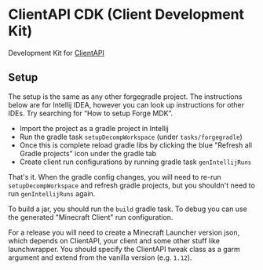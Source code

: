 # ClientAPI CDK (Client Development Kit)
Development Kit for [ClientAPI](https://github.com/ZeroMemes/ClientAPI)

## Setup

The setup is the same as any other forgegradle project. The instructions below are for Intellij IDEA, however you can look up instructions for other IDEs. Try searching for “How to setup Forge MDK”.

- Import the project as a gradle project in Intellij
- Run the gradle task `setupDecompWorkspace` (under `tasks/forgegradle`)
- Once this is complete reload gradle libs by clicking the blue "Refresh all Gradle projects" icon under the gradle tab
- Create client run configurations by running gradle task `genIntellijRuns`

That's it. When the gradle config changes, you will need to re-run `setupDecompWorkspace` and refresh gradle projects, but you shouldn't need to run `genIntellijRuns` again.

To build a jar, you should run the `build` gradle task. To debug you can use the generated "Minecraft Client" run configuration.

For a release you will need to create a Minecraft Launcher version json, which depends on ClientAPI, your client and some other stuff like launchwrapper. You should specify the ClientAPI tweak class as a garm argument and extend from the vanilla version (e.g. `1.12`).
